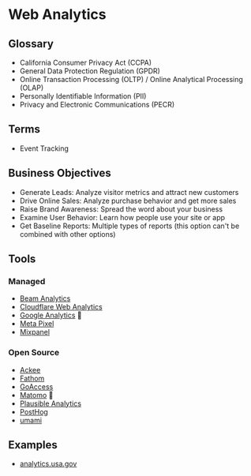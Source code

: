 # Web Analytics

## Glossary

- California Consumer Privacy Act (CCPA)
- General Data Protection Regulation (GPDR)
- Online Transaction Processing (OLTP) / Online Analytical Processing (OLAP)
- Personally Identifiable Information (PII)
- Privacy and Electronic Communications (PECR)

<!--
ePrivacy
Agg. Data
-->

## Terms

- Event Tracking

## Business Objectives

- Generate Leads: Analyze visitor metrics and attract new customers
- Drive Online Sales: Analyze purchase behavior and get more sales
- Raise Brand Awareness: Spread the word about your business
- Examine User Behavior: Learn how people use your site or app
- Get Baseline Reports: Multiple types of reports (this option can't be combined with other options)

## Tools

### Managed

- [Beam Analytics](https://beamanalytics.io)
- [Cloudflare Web Analytics](/cloudflare/web-analytics.md)
- [Google Analytics](/google/analytics.md) 🌟
- [Meta Pixel](https://facebook.com/business/tools/meta-pixel)
- [Mixpanel](/mixpanel.md)

<!--
Statcounter
Firebase
Clicky
Flurry Analytics
Unity Analytics

https://pirsch.io
https://simpleanalytics.com
https://gosquared.com
-->

### Open Source

- [Ackee](/ackee.md)
- [Fathom](/fathom.md)
- [GoAccess](/goaccess.md)
- [Matomo](/matomo/README.md) 🌟
- [Plausible Analytics](/plausible-analytics.md)
- [PostHog](/posthog.md)
- [umami](https://github.com/mikecao/umami)

<!--
https://github.com/Openpanel-dev/openpanel
https://github.com/aptabase/aptabase
https://github.com/withbeacon/beacon
-->

## Examples

- [analytics.usa.gov](https://analytics.usa.gov)
